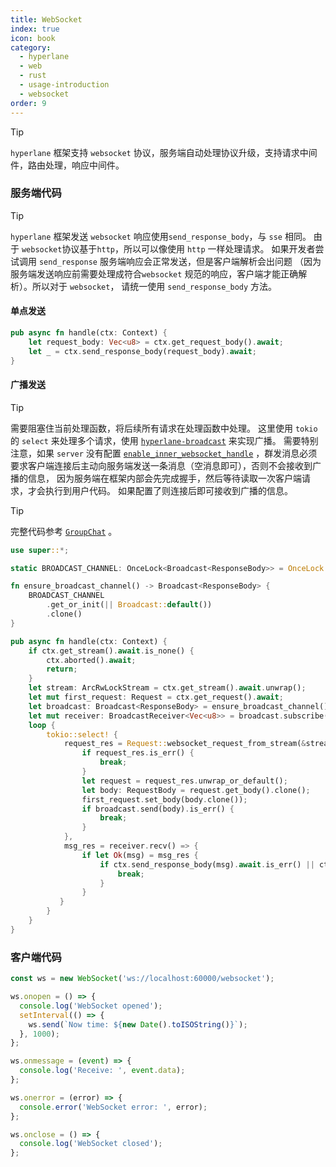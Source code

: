 ```yaml
---
title: WebSocket
index: true
icon: book
category:
  - hyperlane
  - web
  - rust
  - usage-introduction
  - websocket
order: 9
---
```


<Share colorful />

> [!tip]
>
> `hyperlane` 框架支持 `websocket` 协议，服务端自动处理协议升级，支持请求中间件，路由处理，响应中间件。

### 服务端代码

> [!tip]
>
> `hyperlane` 框架发送 `websocket` 响应使用`send_response_body`，与 `sse` 相同。
> 由于 `websocket`协议基于`http`，所以可以像使用 `http` 一样处理请求。
> 如果开发者尝试调用 `send_response` 服务端响应会正常发送，但是客户端解析会出问题
> （因为服务端发送响应前需要处理成符合`websocket` 规范的响应，客户端才能正确解析）。所以对于 `websocket`，
> 请统一使用 `send_response_body` 方法。

#### 单点发送

```rust
pub async fn handle(ctx: Context) {
    let request_body: Vec<u8> = ctx.get_request_body().await;
    let _ = ctx.send_response_body(request_body).await;
}
```

#### 广播发送

> [!tip]
>
> 需要阻塞住当前处理函数，将后续所有请求在处理函数中处理。
> 这里使用 `tokio` 的 `select` 来处理多个请求，使用 [`hyperlane-broadcast`](../../hyperlane-broadcast/README.md) 来实现广播。
> 需要特别注意，如果 `server` 没有配置 [`enable_inner_websocket_handle`](../config/enable_inner_websocket_handle.md) ，群发消息必须要求客户端连接后主动向服务端发送一条消息（空消息即可），否则不会接收到广播的信息，
> 因为服务端在框架内部会先完成握手，然后等待读取一次客户端请求，才会执行到用户代码。
> 如果配置了则连接后即可接收到广播的信息。

> [!tip]
>
> 完整代码参考 [`GroupChat`](../project/group-chat.md) 。

```rust
use super::*;

static BROADCAST_CHANNEL: OnceLock<Broadcast<ResponseBody>> = OnceLock::new();

fn ensure_broadcast_channel() -> Broadcast<ResponseBody> {
    BROADCAST_CHANNEL
        .get_or_init(|| Broadcast::default())
        .clone()
}

pub async fn handle(ctx: Context) {
    if ctx.get_stream().await.is_none() {
        ctx.aborted().await;
        return;
    }
    let stream: ArcRwLockStream = ctx.get_stream().await.unwrap();
    let mut first_request: Request = ctx.get_request().await;
    let broadcast: Broadcast<ResponseBody> = ensure_broadcast_channel();
    let mut receiver: BroadcastReceiver<Vec<u8>> = broadcast.subscribe();
    loop {
        tokio::select! {
            request_res = Request::websocket_request_from_stream(&stream, 10000) => {
                if request_res.is_err() {
                    break;
                }
                let request = request_res.unwrap_or_default();
                let body: RequestBody = request.get_body().clone();
                first_request.set_body(body.clone());
                if broadcast.send(body).is_err() {
                    break;
                }
            },
            msg_res = receiver.recv() => {
                if let Ok(msg) = msg_res {
                    if ctx.send_response_body(msg).await.is_err() || ctx.flush().await.is_err() {
                        break;
                    }
                }
           }
        }
    }
}
```

### 客户端代码

```js
const ws = new WebSocket('ws://localhost:60000/websocket');

ws.onopen = () => {
  console.log('WebSocket opened');
  setInterval(() => {
    ws.send(`Now time: ${new Date().toISOString()}`);
  }, 1000);
};

ws.onmessage = (event) => {
  console.log('Receive: ', event.data);
};

ws.onerror = (error) => {
  console.error('WebSocket error: ', error);
};

ws.onclose = () => {
  console.log('WebSocket closed');
};
```
